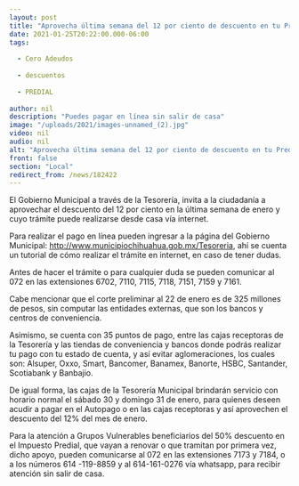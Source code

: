 ```yaml
---
layout: post
title: "Aprovecha última semana del 12 por ciento de descuento en tu Predial"
date: 2021-01-25T20:22:00.000-06:00
tags:
  
  - Cero Adeudos
  
  - descuentos
  
  - PREDIAL
  
author: nil
description: "Puedes pagar en línea sin salir de casa"
image: "/uploads/2021/images-unnamed_(2).jpg"
video: nil
audio: nil
alt: "Aprovecha última semana del 12 por ciento de descuento en tu Predial"
front: false
section: "Local"
redirect_from: /news/182422
---
```


El Gobierno Municipal a través de la Tesorería, invita a la ciudadanía a aprovechar el descuento del 12 por ciento en la última semana de enero y cuyo trámite puede realizarse desde casa vía internet.

Para realizar el pago en línea pueden ingresar a la página del Gobierno Municipal: http://www.municipiochihuahua.gob.mx/Tesoreria, ahí se cuenta un tutorial de cómo realizar el trámite en internet, en caso de tener dudas.

Antes de hacer el trámite o para cualquier duda se pueden comunicar al 072 en las extensiones 6702, 7110, 7115, 7118, 7151, 7159 y 7161.

Cabe mencionar que el corte preliminar al 22 de enero es de 325 millones de pesos, sin computar las entidades externas, que son los bancos y centros de conveniencia.  

Asimismo, se cuenta con 35 puntos de pago, entre las cajas receptoras de la Tesorería y las  tiendas de conveniencia y bancos donde podrás realizar tu pago con tu estado de cuenta, y así evitar aglomeraciones, los cuales son: Alsuper, Oxxo, Smart, Bancomer, Banamex, Banorte, HSBC, Santander, Scotiabank y Banbajio.

De igual forma, las cajas de la Tesorería Municipal brindarán servicio con horario normal el sábado 30 y domingo 31 de enero, para quienes deseen acudir a pagar en el Autopago o en las cajas receptoras y así aprovechen el descuento del 12% del mes de enero.

Para la atención a Grupos Vulnerables beneficiarios del 50% descuento en el Impuesto Predial, que vayan a renovar o que tramitan por primera vez, dicho apoyo, pueden comunicarse al 072 en las extensiones 7173 y 7184, o a los números 614 -119-8859 y al 614-161-0276 vía whatsapp, para recibir atención sin salir de casa.
